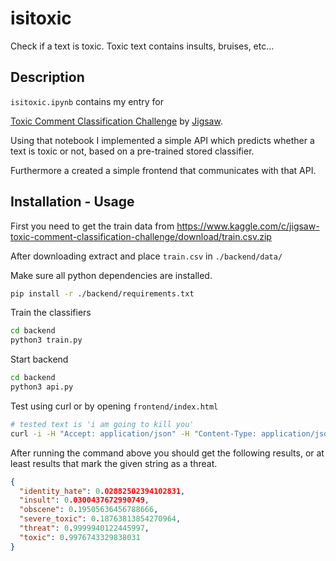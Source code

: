 # isitoxic
Check if a text is toxic. Toxic text contains insults, bruises, etc...  


## Description
`isitoxic.ipynb` contains my entry for

<a href="https://www.kaggle.com/c/jigsaw-toxic-comment-classification-challenge">Toxic Comment Classification Challenge</a> by <a href="https://www.kaggle.com/jigsaw-team">Jigsaw</a>.


Using that notebook I implemented a simple API which predicts whether a text is toxic or not, based on a pre-trained stored classifier.

Furthermore a created a simple frontend that communicates with that API.


## Installation - Usage
First you need to get the train data from https://www.kaggle.com/c/jigsaw-toxic-comment-classification-challenge/download/train.csv.zip

After downloading extract and place `train.csv` in `./backend/data/`

Make sure all python dependencies are installed.
```bash
pip install -r ./backend/requirements.txt
```

Train the classifiers
```bash
cd backend
python3 train.py
```

Start backend
```bash
cd backend
python3 api.py
```

Test using curl or by opening `frontend/index.html`
```bash
# tested text is 'i am going to kill you'
curl -i -H "Accept: application/json" -H "Content-Type: application/json" -X GET 'http://localhost:5000/predict/i%20am%20going%20to%20kill%20you'
```
After running the command above you should get the following results, or at least results that mark the given string as a threat.
```json
{
  "identity_hate": 0.02882502394102831,
  "insult": 0.0300437672990749,
  "obscene": 0.19505636456788666,
  "severe_toxic": 0.18763813854270964,
  "threat": 0.9999940122445997,
  "toxic": 0.9976743329838031
}
```

